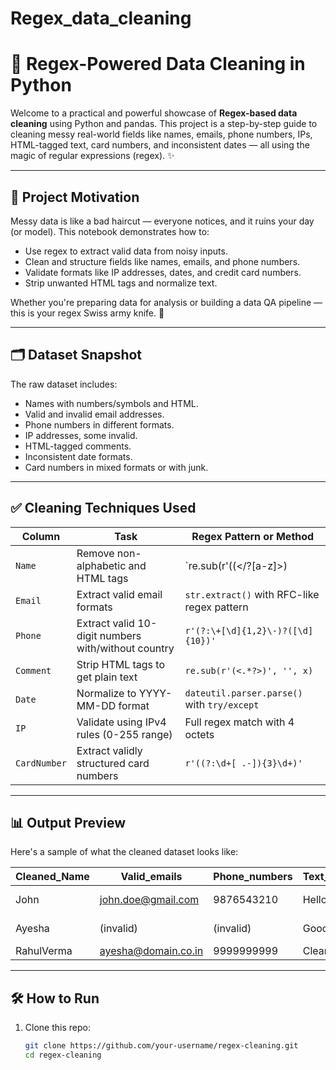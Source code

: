 # Regex_data_cleaning
# 🧼 Regex-Powered Data Cleaning in Python

Welcome to a practical and powerful showcase of **Regex-based data cleaning** using Python and pandas. This project is a step-by-step guide to cleaning messy real-world fields like names, emails, phone numbers, IPs, HTML-tagged text, card numbers, and inconsistent dates — all using the magic of regular expressions (regex). ✨

---

## 🧠 Project Motivation

Messy data is like a bad haircut — everyone notices, and it ruins your day (or model). This notebook demonstrates how to:

- Use regex to extract valid data from noisy inputs.
- Clean and structure fields like names, emails, and phone numbers.
- Validate formats like IP addresses, dates, and credit card numbers.
- Strip unwanted HTML tags and normalize text.

Whether you're preparing data for analysis or building a data QA pipeline — this is your regex Swiss army knife. 🔧

---

## 🗂️ Dataset Snapshot

The raw dataset includes:
- Names with numbers/symbols and HTML.
- Valid and invalid email addresses.
- Phone numbers in different formats.
- IP addresses, some invalid.
- HTML-tagged comments.
- Inconsistent date formats.
- Card numbers in mixed formats or with junk.

---

## ✅ Cleaning Techniques Used

| Column         | Task                                                | Regex Pattern or Method                              |
|----------------|-----------------------------------------------------|-------------------------------------------------------|
| `Name`         | Remove non-alphabetic and HTML tags                 | `re.sub(r'((\<\/?[a-z]\>)|([^a-zA-Z]))','', x)`       |
| `Email`        | Extract valid email formats                         | `str.extract()` with RFC-like regex pattern           |
| `Phone`        | Extract valid 10-digit numbers with/without country | `r'(?:\+[\d]{1,2}\-)?([\d]{10})'`                     |
| `Comment`      | Strip HTML tags to get plain text                   | `re.sub(r'(<.*?>)', '', x)`                           |
| `Date`         | Normalize to YYYY-MM-DD format                      | `dateutil.parser.parse()` with `try/except`          |
| `IP`           | Validate using IPv4 rules (0-255 range)             | Full regex match with 4 octets                        |
| `CardNumber`   | Extract validly structured card numbers             | `r'((?:\d+[ .-]){3}\d+)'`                             |

---

## 📊 Output Preview

Here's a sample of what the cleaned dataset looks like:

| Cleaned_Name | Valid_emails         | Phone_numbers | Text_b/w_tags | Cleaned_date | Valid_IPs   | Valid_CardNumber      |
|--------------|----------------------|----------------|----------------|---------------|-------------|------------------------|
| John         | john.doe@gmail.com   | 9876543210     | Hello there!   | 2023-01-15    | 192.168.1.1 | 4111 1111 1111 1111    |
| Ayesha       | (invalid)            | (invalid)      | Good job       | 2023-01-15    | (invalid)   | 5500-0000-0000-0004    |
| RahulVerma   | ayesha@domain.co.in | 9999999999     | Clean text     | (invalid)     | 10.0.0.1    | (invalid)              |

---

## 🛠️ How to Run

1. Clone this repo:
   ```bash
   git clone https://github.com/your-username/regex-cleaning.git
   cd regex-cleaning
